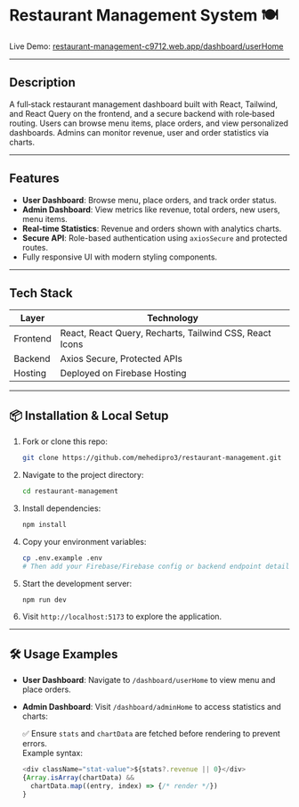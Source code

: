 # Restaurant Management System 🍽️

Live Demo: [restaurant-management-c9712.web.app/dashboard/userHome](https://restaurant-management-c9712.web.app/dashboard/userHome)

---

## Description

A full‑stack restaurant management dashboard built with React, Tailwind, and React Query on the frontend, and a secure backend with role‑based routing. Users can browse menu items, place orders, and view personalized dashboards. Admins can monitor revenue, user and order statistics via charts.

---

## Features

- **User Dashboard**: Browse menu, place orders, and track order status.
- **Admin Dashboard**: View metrics like revenue, total orders, new users, menu items.
- **Real‑time Statistics**: Revenue and orders shown with analytics charts.
- **Secure API**: Role-based authentication using `axiosSecure` and protected routes.
- Fully responsive UI with modern styling components.

---

## Tech Stack

| Layer         | Technology              |
|---------------|-------------------------|
| Frontend      | React, React Query, Recharts, Tailwind CSS, React Icons |
| Backend       | Axios Secure, Protected APIs |
| Hosting       | Deployed on Firebase Hosting |

---

## 📦 Installation & Local Setup

1. Fork or clone this repo:
    ```bash
    git clone https://github.com/mehedipro3/restaurant-management.git
    ```
2. Navigate to the project directory:
    ```bash
    cd restaurant-management
    ```
3. Install dependencies:
    ```bash
    npm install
    ```
4. Copy your environment variables:
    ```bash
    cp .env.example .env
    # Then add your Firebase/Firebase config or backend endpoint details
    ```
5. Start the development server:
    ```bash
    npm run dev
    ```
6. Visit `http://localhost:5173` to explore the application.

---

## 🛠️ Usage Examples

- **User Dashboard**: Navigate to `/dashboard/userHome` to view menu and place orders.
- **Admin Dashboard**: Visit `/dashboard/adminHome` to access statistics and charts:
  
  ✅ Ensure `stats` and `chartData` are fetched before rendering to prevent errors.  
  Example syntax:
  ```js
  <div className="stat-value">${stats?.revenue || 0}</div>
  {Array.isArray(chartData) &&
    chartData.map((entry, index) => {/* render */})
  }
